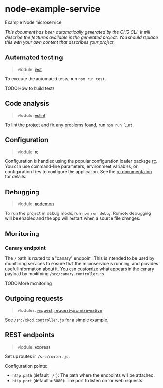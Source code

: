 # node-example-service
Example Node microservice

*This document has been automatically generated by the CHG CLI. It will describe the features available in the generated project. You should replace this with your own content that describes your project.*

## Automated testing
> Module: [jest](https://jestjs.io/)

To execute the automated tests, run `npm run test`.

TODO How to build tests

## Code analysis
> Module: [eslint](https://eslint.org/)

To lint the project and fix any problems found, run `npm run lint`.

## Configuration
> Module: [rc](https://www.npmjs.com/package/rc)

Configuration is handled using the popular configuration loader package
[rc](https://www.npmjs.com/package/rc). You can use command-line parameters, environment variables, or configuration files to configure the application. See the [rc documentation](https://www.npmjs.com/package/rc#standards) for details.

## Debugging
> Module: [nodemon](https://nodemon.io/)

To run the project in debug mode, run `npm run debug`. Remote debugging will be enabled and the app will restart when a source file changes.

## Monitoring

### Canary endpoint
The `/` path is routed to a "canary" endpoint. This is intended to be used by monitoring services to ensure that the microservice is running, and provides useful information about it. You can customize what appears in the canary payload by modifying `/src/canary.controller.js`.

TODO More monitoring


## Outgoing requests
> Modules: [request](https://www.npmjs.com/package/request), [request-promise-native](https://www.npmjs.com/package/request-promise-native)

See `/src/xkcd.controller.js` for a simple example.


## REST endpoints
> Module: [express](https://expressjs.com/)

Set up routes in `/src/router.js`.

Configuration points:

- `http.path` (default `'/'`): The path where the endpoints will be attached.
- `http.port` (default = `8080`): The port to listen on for web requests.
